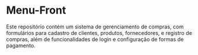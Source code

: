 # Menu-Front
Este repositório contém um sistema de gerenciamento de compras, com formulários para cadastro de clientes, produtos, fornecedores, e registro de compras, além de funcionalidades de login e configuração de formas de pagamento.
